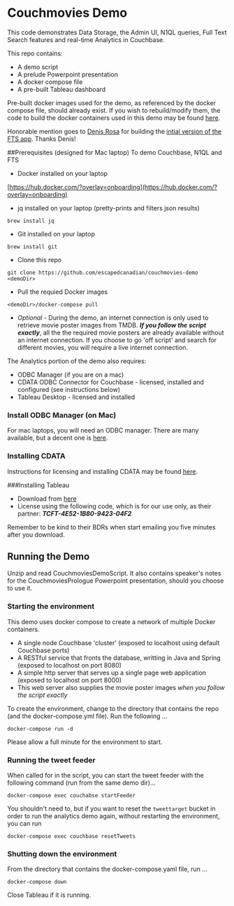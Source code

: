 # Couchmovies Demo

This code demonstrates Data Storage, the Admin UI, N1QL queries, Full Text Search features and real-time Analytics in Couchbase.

This repo contains:

* A demo script
* A prelude Powerpoint presentation
* A docker compose file
* A pre-built Tableau dashboard

Pre-built docker images used for the demo, as referenced by the docker compose file, should already exist.  If you wish to rebuild/modify them, the code to build the docker containers used in this demo may be found [here](https://github.com/escapedcanadian/couchmovies).

Honorable mention goes to [Denis Rosa](email:denis.rosa@couchbase.com) for building the [intial version of the FTS app](https://github.com/deniswsrosa/couchflix).  Thanks Denis!

##Prerequisites (designed for Mac laptop)
To demo Couchbase, N1QL and FTS

* Docker installed on your laptop 

 [https://hub.docker.com/?overlay=onboarding](https://hub.docker.com/?overlay=onboarding)

* jq installed on your laptop (pretty-prints and filters json results)

 ``` brew install jq ```

* Git installed on your laptop 

 ```brew install git```

* Clone this repo 

 ```git clone https://github.com/escapedcanadian/couchmovies-demo <demoDir>``` 
 
* Pull the requied Docker images 

 ```<demoDir>/docker-compose pull```

* *Optional* - During the demo, an internet connection is only used to retrieve movie poster images from TMDB. ***If you follow the script exactly***, all the the required movie posters are already available without an internet connection.  If you choose to go 'off script' and search for different movies, you will require a live internet connection.


The Analytics portion of the demo also requires:

* ODBC Manager (if you are on a mac)
* CDATA ODBC Connector for Couchbase - licensed, installed and configured (see instructions below)
* Tableau Desktop - licensed and installed

### Install ODBC Manager (on Mac)
For mac laptops, you will need an ODBC manager. There are many available, but a decent one is [here](http://www.odbcmanager.net/).


### Installing CDATA
Instructions for licensing and installing CDATA may be found [here](https://docs.google.com/document/d/13EW5Ksf6mfHS1nDxjK5fqwFYNTtcabpGPUkMnpOgO24).

###Installing Tableau
* Download from [here](https://www.tableau.com/products/desktop/download)
* License using the following code, which is for our use only, as their partner:  ***TCFT-4E52-1B80-9423-04F2***

 Remember to be kind to their BDRs when start emailing you five minutes after you download.

## Running the Demo

Unzip and read CouchmoviesDemoScript.  It also contains speaker's notes for the CouchmoviesPrologue Powerpoint presentation, should you choose to use it.

### Starting the environment
This demo uses docker compose to create a network of multiple Docker containers.

* A single node Couchbase 'cluster' (exposed to localhost using default Couchbase ports)
* A RESTful service that fronts the database, writting in Java and Spring (exposed to localhost on port 8080)
* A simple http server that serves up a single page web application (exposed to localhost on port 8000)
 * This web server also supplies the movie poster images *when you follow the script exactly*

To create the environment, change to the directory that contains the repo (and the docker-compose.yml file). Run the following ...

```
docker-compose run -d
```

Please allow a full minute for the environment to start.

### Running the tweet feeder
When called for in the script, you can start the tweet feeder with the following command (run from the same demo dir)...

```
docker-compose exec couchabse startFeeder
```

You shouldn't need to, but if you want to reset the ```tweettarget``` bucket in order to run the analytics demo again, without restarting the environment, you can run

```
docker-compose exec couchbase resetTweets
```

### Shutting down the environment
From the directory that contains the docker-compose.yaml file, run ...

```
docker-compose down
```
Close Tableau if it is running.